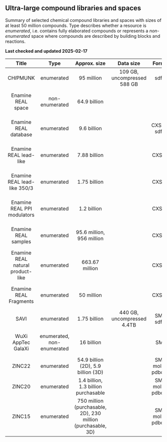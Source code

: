 ## Ultra-large compound libraries and spaces

Summary of selected chemical compound libraries and spaces with sizes of at least 50 million compounds. Type describes whether a resource is *enumerated*, i.e. contains fully elaborated compounds or represents a *non-enumerated* space where compounds are described by building blocks and reactions.

**Last checked and updated 2025-02-17**

|Title|Type|Approx. size|Data size| Format(s)|URL|Reference DOI(s)|
|:--:|:--:|:--:|:--:|:--:|:--:|:--:|
| CH*I*PMUNK | enumerated | 95 million | 109 GB, uncompressed 588 GB | sdf (2D) | [http://www.ewit.ccb.tu-dortmund.de/ag-koch/chipmunk/](http://www.ewit.ccb.tu-dortmund.de/ag-koch/chipmunk/) | [DOI 10.1002/cmdc.201700689](https://doi.org/10.1002/cmdc.201700689)|
|Enamine REAL space | non-enumerated | 64.9 billion | | |[https://enamine.net/compound-collections/real-compounds/real-space-navigator](https://enamine.net/compound-collections/real-compounds/real-space-navigator)||
|Enamine REAL database | enumerated | 9.6 billion | | CXSMILES, sdf (2D) |[https://enamine.net/compound-collections/real-compounds/real-database](https://enamine.net/compound-collections/real-compounds/real-database)||
|Enamine REAL lead-like | enumerated | 7.88 billion | | CXSMILES |[https://enamine.net/compound-collections/real-compounds/real-database-subsets](https://enamine.net/compound-collections/real-compounds/real-database-subsets)||
|Enamine REAL lead-like 350/3 | enumerated | 1.75 billion | | CXSMILES |[https://enamine.net/compound-collections/real-compounds/real-database-subsets](https://enamine.net/compound-collections/real-compounds/real-database-subsets)||
|Enamine REAL PPI modulators | enumerated | 1.2 billion | | CXSMILES | [https://enamine.net/compound-collections/real-compounds/real-database-subsets](https://enamine.net/compound-collections/real-compounds/real-database-subsets)||
|Enamine REAL samples | enumerated | 95.6 million, 956 million | | CXSMILES |[https://enamine.net/compound-collections/real-compounds/real-database-subsets](https://enamine.net/compound-collections/real-compounds/real-database-subsets)||
|Enamine REAL natural product-like | enumerated | 663.67 million | | CXSMILES |[https://enamine.net/compound-collections/real-compounds/real-database-subsets](https://enamine.net/compound-collections/real-compounds/real-database-subsets)|| 
|Enamine REAL Fragments | enumerated | 50 million | | CXSMILES | [https://enamine.net/compound-collections/real-compounds/real-database-subsets](https://enamine.net/compound-collections/real-compounds/real-database-subsets)||
|SAVI| enumerated | 1.75 billion | 440 GB, uncompressed 4.4TB | SMILES, sdf (2D) | [DOI 10.35115/37n9-5738](https://doi.org/10.35115/37n9-5738); [https://cactus.nci.nih.gov/download/savi_download/](https://cactus.nci.nih.gov/download/savi_download/) | [DOI 10.1038/s41597-020-00727-4](https://doi.org/10.1038/s41597-020-00727-4)|
|WuXi AppTec GalaXi | enumerated, non-enumerated | 16 billion | | SMILES | [https://www.labnetwork.com/frontend-app/p/#!/library/virtual](https://www.labnetwork.com/frontend-app/p/#!/library/virtual) ||
|ZINC22| enumerated | 54.9 billion (2D), 5.9 billion (3D)|  |SMILES, mol2, sdf, pdbqt, db2 |[https://cartblanche22.docking.org/](https://cartblanche22.docking.org/)|[DOI 10.1021/acs.jcim.2c01253](https://doi.org/10.1021/acs.jcim.2c01253)|
|ZINC20| enumerated | 1.4 billion, 1.3 billion purchasable |  |SMILES, mol2, sdf, pdbqt, db2 |[https://zinc20.docking.org/](https://zinc20.docking.org/)|[DOI 10.1021/acs.jcim.0c00675](https://doi.org/10.1021/acs.jcim.0c00675)|
|ZINC15| enumerated | 750 million (purchasable, 2D), 230 million (purchasable, 3D) |  |SMILES, mol2, sdf, pdbqt, db2 |[https://zinc15.docking.org/](https://zinc15.docking.org/)|[DOI 10.1021/acs.jcim.5b00559](https://doi.org/10.1021/acs.jcim.5b00559)|
